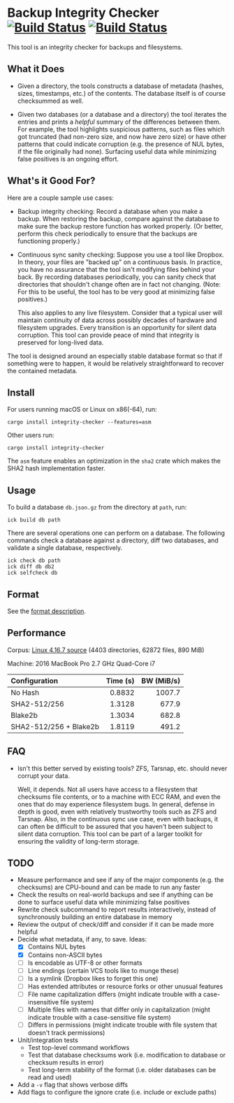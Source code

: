 # Backup Integrity Checker [![Build Status](https://travis-ci.org/elliottslaughter/integrity-checker.svg?branch=master)](https://travis-ci.org/elliottslaughter/integrity-checker) [![Build Status](https://ci.appveyor.com/api/projects/status/w3mn421fl8l6r95a/branch/master?svg=true)](https://ci.appveyor.com/project/elliottslaughter/integrity-checker/branch/master)

This tool is an integrity checker for backups and filesystems.

## What it Does

  * Given a directory, the tools constructs a database of metadata
    (hashes, sizes, timestamps, etc.) of the contents. The database
    itself is of course checksummed as well.

  * Given two databases (or a database and a directory) the tool
    iterates the entries and prints a *helpful* summary of the
    differences between them. For example, the tool highlights
    suspicious patterns, such as files which got truncated (had
    non-zero size, and now have zero size) or have other patterns that
    could indicate corruption (e.g. the presence of NUL bytes, if the
    file originally had none). Surfacing useful data while minimizing
    false positives is an ongoing effort.

## What's it Good For?

Here are a couple sample use cases:

  * Backup integrity checking: Record a database when you make a
    backup. When restoring the backup, compare against the database to
    make sure the backup restore function has worked properly. (Or
    better, perform this check periodically to ensure that the backups
    are functioning properly.)

  * Continuous sync sanity checking: Suppose you use a tool like
    Dropbox. In theory, your files are "backed up" on a continuous
    basis. In practice, you have no assurance that the tool isn't
    modifying files behind your back. By recording databases
    periodically, you can sanity check that directories that shouldn't
    change often are in fact not changing. (Note: For this to be
    useful, the tool has to be very good at minimizing false positives.)

    This also applies to any live filesystem. Consider that a typical
    user will maintain continuity of data across possibly decades of
    hardware and filesystem upgrades. Every transition is an
    opportunity for silent data corruption. This tool can provide
    peace of mind that integrity is preserved for long-lived data.

The tool is designed around an especially stable database format so
that if something were to happen, it would be relatively
straightforward to recover the contained metadata.

## Install

For users running macOS or Linux on x86(-64), run:

    cargo install integrity-checker --features=asm

Other users run:

    cargo install integrity-checker

The `asm` feature enables an optimization in the `sha2` crate which
makes the SHA2 hash implementation faster.

## Usage

To build a database `db.json.gz` from the directory at `path`, run:

    ick build db path

There are several operations one can perform on a database. The
following commands check a database against a directory, diff two
databases, and validate a single database, respectively.

    ick check db path
    ick diff db db2
    ick selfcheck db

## Format

See the [format description](FORMAT.md).

## Performance

Corpus: [Linux 4.16.7
source](https://cdn.kernel.org/pub/linux/kernel/v4.x/linux-4.16.7.tar.xz)
(4403 directories, 62872 files, 890 MiB)

Machine: 2016 MacBook Pro 2.7 GHz Quad-Core i7

| Configuration          | Time (s) | BW (MiB/s) |
|:---------------------- | --------:| ----------:|
| No Hash                |   0.8832 |     1007.7 |
| SHA2-512/256           |   1.3128 |      677.9 |
| Blake2b                |   1.3034 |      682.8 |
| SHA2-512/256 + Blake2b |   1.8119 |      491.2 |

## FAQ

  * Isn't this better served by existing tools? ZFS, Tarsnap,
    etc. should never corrupt your data.

    Well, it depends. Not all users have access to a filesystem that
    checksums file contents, or to a machine with ECC RAM, and even
    the ones that do may experience filesystem bugs. In general,
    defense in depth is good, even with relatively trustworthy tools
    such as ZFS and Tarsnap. Also, in the continuous sync use case,
    even with backups, it can often be difficult to be assured that
    you haven't been subject to silent data corruption. This tool can
    be part of a larger toolkit for ensuring the validity of long-term
    storage.

## TODO

  * Measure performance and see if any of the major components (e.g. the
    checksums) are CPU-bound and can be made to run any faster
  * Check the results on real-world backups and see if anything can be done
    to surface useful data while minimizing false positives
  * Rewrite check subcommand to report results interactively, instead of
    synchronously building an entire database in memory
  * Review the output of check/diff and consider if it can be made
    more helpful
  * Decide what metadata, if any, to save. Ideas:
      * [X] Contains NUL bytes
      * [X] Contains non-ASCII bytes
      * [ ] Is encodable as UTF-8 or other formats
      * [ ] Line endings (certain VCS tools like to munge these)
      * [ ] Is a symlink (Dropbox likes to forget this one)
      * [ ] Has extended attributes or resource forks or other unusual features
      * [ ] File name capitalization differs (might indicate trouble with a case-insensitive file system)
      * [ ] Multiple files with names that differ only in capitalization (might indicate trouble with a case-sensitive file system)
      * [ ] Differs in permissions (might indicate trouble with file system that doesn't track permissions)
  * Unit/integration tests
      * Test top-level command workflows
      * Test that database checksums work (i.e. modification to database or checksum results in error)
      * Test long-term stability of the format (i.e. older databases can be read and used)
  * Add a `-v` flag that shows verbose diffs
  * Add flags to configure the ignore crate (i.e. include or exclude paths)
